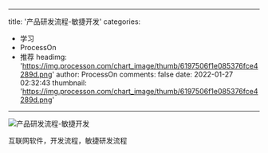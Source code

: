 
---
title: '产品研发流程-敏捷开发'
categories: 
 - 学习
 - ProcessOn
 - 推荐
headimg: 'https://img.processon.com/chart_image/thumb/6197506f1e085376fce4289d.png'
author: ProcessOn
comments: false
date: 2022-01-27 02:32:43
thumbnail: 'https://img.processon.com/chart_image/thumb/6197506f1e085376fce4289d.png'
---

<div>   
<img class="thumb" alt="产品研发流程-敏捷开发" src="https://img.processon.com/chart_image/thumb/6197506f1e085376fce4289d.png" referrerpolicy="no-referrer">
<p>互联网软件，开发流程，敏捷研发流程</p>  
</div>
            
